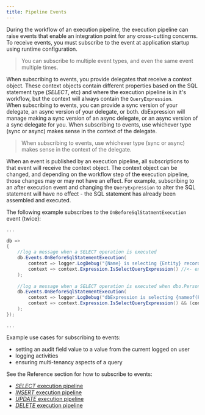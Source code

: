 ```yaml
---
title: Pipeline Events
---
```


During the workflow of an execution pipeline, the execution pipeline can raise events that enable an integration point for any cross-cutting concerns. 
To receive events, you must subscribe to the event at application startup using runtime configuration.

> You can subscribe to multiple event types, and even the same event multiple times.

When subscribing to events, you provide delegates that receive a context object.  These context objects contain different properties based on the 
SQL statement type (*SELECT*, etc) and where the execution pipeline is in it's workflow, but the context will always contain the `QueryExpression`.  
When subscribing to events, you can provide a sync version of your delegate, an async version of your delegate, or both.  dbExpression will manage 
making a sync version of an async delegate, or an async version of a sync delegate for you.  When subscribing to events, use whichever type 
(sync or async) makes sense in the context of the delegate.

> When subscribing to events, use whichever type (sync or async) makes sense in the context of the delegate.

When an event is published by an execution pipeline, all subscriptions to that event will receive the context object.  The context object can be changed,
and depending on the workflow step of the execution pipeline, those changes may or may not have an effect.  For example, subscribing to an after execution
event and changing the `QueryExpression` to alter the SQL statement will have no effect - the SQL statement has already been assembled and executed.

The following example subscribes to the `OnBeforeSqlStatmentExecution` event (twice):
```csharp
...

db =>
{
    //log a message when a SELECT operation is executed
    db.Events.OnBeforeSqlStatementExecution(
        context => logger.LogDebug("{Name} is selecting {Entity} records.", HttpContext.User.Name, context.EntityType), 
        context => context.Expression.IsSelectQueryExpression() //<- execute only when the expression is SELECT
    );
    
    //log a message when a SELECT operation is executed when dbo.Person is in the FROM clause
    db.Events.OnBeforeSqlStatementExecution(
        context => logger.LogDebug("dbExpression is selecting {nameof(Person)} records."),
        context => context.Expression.IsSelectQueryExpression() && (context.Expression as SelectQueryExpression)?.From?.Expression is PersonEntity //<- execute only when the expression is SELECT and the FROM is dbo.Person
    );
});

...
```

Example use cases for subscribing to events: 
* setting an audit field value to a value from the current logged on user
* logging activities
* ensuring multi-tenancy aspects of a query
 
See the Reference section for how to subscribe to events:
* [*SELECT* execution pipeline](../../reference/configuration/runtime/select-pipeline-events)
* [*INSERT* execution pipeline](../../reference/configuration/runtime/insert-pipeline-events)
* [*UPDATE* execution pipeline](../../reference/configuration/runtime/update-pipeline-events)
* [*DELETE* execution pipeline](../../reference/configuration/runtime/delete-pipeline-events)